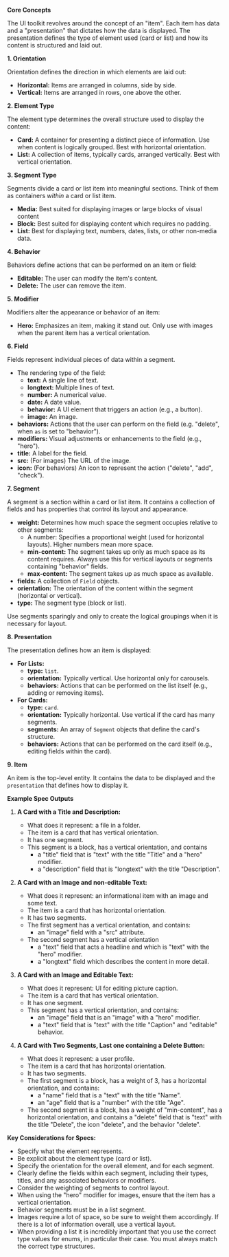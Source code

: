 **Core Concepts**

The UI toolkit revolves around the concept of an "item". Each item has data and
a "presentation" that dictates how the data is displayed. The presentation
defines the type of element used (card or list) and how its content is
structured and laid out.

**1. Orientation**

Orientation defines the direction in which elements are laid out:

- **Horizontal:** Items are arranged in columns, side by side.
- **Vertical:** Items are arranged in rows, one above the other.

**2. Element Type**

The element type determines the overall structure used to display the content:

- **Card:** A container for presenting a distinct piece of information. Use when
  content is logically grouped. Best with horizontal orientation.
- **List:** A collection of items, typically cards, arranged vertically. Best
  with vertical orientation.

**3. Segment Type**

Segments divide a card or list item into meaningful sections. Think of them as
containers _within_ a card or list item.

- **Media:** Best suited for displaying images or large blocks of visual content
- **Block:** Best suited for displaying content which requires no padding.
- **List:** Best for displaying text, numbers, dates, lists, or other non-media
  data.

**4. Behavior**

Behaviors define actions that can be performed on an item or field:

- **Editable:** The user can modify the item's content.
- **Delete:** The user can remove the item.

**5. Modifier**

Modifiers alter the appearance or behavior of an item:

- **Hero:** Emphasizes an item, making it stand out. Only use with images when
  the parent item has a vertical orientation.

**6. Field**

Fields represent individual pieces of data within a segment.

- The rendering type of the field:
  - **text:** A single line of text.
  - **longtext:** Multiple lines of text.
  - **number:** A numerical value.
  - **date:** A date value.
  - **behavior:** A UI element that triggers an action (e.g., a button).
  - **image:** An image.
- **behaviors:** Actions that the user can perform on the field (e.g. "delete",
  when `as` is set to "behavior").
- **modifiers:** Visual adjustments or enhancements to the field (e.g., "hero").
- **title:** A label for the field.
- **src:** (For images) The URL of the image.
- **icon:** (For behaviors) An icon to represent the action ("delete", "add",
  "check").

**7. Segment**

A segment is a section within a card or list item. It contains a collection of
fields and has properties that control its layout and appearance.

- **weight:** Determines how much space the segment occupies relative to other
  segments:
  - A number: Specifies a proportional weight (used for horizontal layouts).
    Higher numbers mean more space.
  - **min-content:** The segment takes up only as much space as its content
    requires. Always use this for vertical layouts or segments containing
    "behavior" fields.
  - **max-content:** The segment takes up as much space as available.
- **fields:** A collection of `Field` objects.
- **orientation:** The orientation of the content within the segment (horizontal
  or vertical).
- **type:** The segment type (block or list).

Use segments sparingly and only to create the logical groupings when it is
necessary for layout.

**8. Presentation**

The presentation defines how an item is displayed:

- **For Lists:**
  - **type:** `list`.
  - **orientation:** Typically vertical. Use horizontal only for carousels.
  - **behaviors:** Actions that can be performed on the list itself (e.g.,
    adding or removing items).
- **For Cards:**
  - **type:** `card`.
  - **orientation:** Typically horizontal. Use vertical if the card has many
    segments.
  - **segments:** An array of `Segment` objects that define the card's
    structure.
  - **behaviors:** Actions that can be performed on the card itself (e.g.,
    editing fields within the card).

**9. Item**

An item is the top-level entity. It contains the data to be displayed and the
`presentation` that defines how to display it.

**Example Spec Outputs**

1.  **A Card with a Title and Description:**

    - What does it represent: a file in a folder.
    - The item is a card that has vertical orientation.
    - It has one segment.
    - This segment is a block, has a vertical orientation, and contains
      - a "title" field that is "text" with the title "Title" and a "hero"
        modifier.
      - a "description" field that is "longtext" with the title "Description".

2.  **A Card with an Image and non-editable Text:**

    - What does it represent: an informational item with an image and some text.
    - The item is a card that has horizontal orientation.
    - It has two segments.
    - The first segment has a vertical orientation, and contains:
      - an "image" field with a "src" attribute.
    - The second segment has a vertical orientation
      - a "text" field that acts a headline and which is "text" with the "hero"
        modifier.
      - a "longtext" field which describes the content in more detail.

3.  **A Card with an Image and Editable Text:**

    - What does it represent: UI for editing picture caption.
    - The item is a card that has vertical orientation.
    - It has one segment.
    - This segment has a vertical orientation, and contains:
      - an "image" field that is an "image" with a "hero" modifier.
      - a "text" field that is "text" with the title "Caption" and "editable"
        behavior.

4.  **A Card with Two Segments, Last one containing a Delete Button:**

    - What does it represent: a user profile.
    - The item is a card that has horizontal orientation.
    - It has two segments.
    - The first segment is a block, has a weight of 3, has a horizontal
      orientation, and contains:
      - a "name" field that is a "text" with the title "Name".
      - an "age" field that is a "number" with the title "Age".
    - The second segment is a block, has a weight of "min-content", has a
      horizontal orientation, and contains a "delete" field that is "text" with
      the title "Delete", the icon "delete", and the behavior "delete".

**Key Considerations for Specs:**

- Specify what the element represents.
- Be explicit about the element type (card or list).
- Specify the orientation for the overall element, and for each segment.
- Clearly define the fields within each segment, including their types, titles,
  and any associated behaviors or modifiers.
- Consider the weighting of segments to control layout.
- When using the "hero" modifier for images, ensure that the item has a vertical
  orientation.
- Behavior segments must be in a list segment.
- Images require a lot of space, so be sure to weight them accordingly. If there
  is a lot of information overall, use a vertical layout.
- When providing a list it is incredibly important that you use the correct type
  values for enums, in particular their case. You must always match the correct
  type structures.
